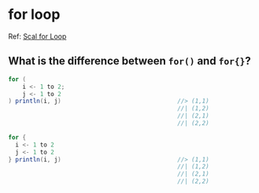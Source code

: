 # for loop

Ref: [Scal for Loop](http://www.tutorialspoint.com/scala/scala_for_loop.htm)

## What is the difference between `for()` and `for{}`?
```scala
for (
	i <- 1 to 2;
	j <- 1 to 2
) println(i, j)                                 //> (1,1)
                                                //| (1,2)
                                                //| (2,1)
                                                //| (2,2)

for {
  i <- 1 to 2
  j <- 1 to 2
} println(i, j)                                 //> (1,1)
                                                //| (1,2)
                                                //| (2,1)
                                                //| (2,2)
```
